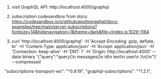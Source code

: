 1. visit GraphQL API: http://localhost:4000/graphql

2. subscription codesandbox from docs: https://codesandbox.io/s/github/apollographql/docs-examples/tree/main/server-subscriptions?fontsize=14&hidenavigation=1&theme=dark&file=/index.js:1029-1184

3. curl 'http://localhost:4000/graphql' -H 'Accept-Encoding: gzip, deflate, br' -H 'Content-Type: application/json' -H 'Accept: application/json' -H 'Connection: keep-alive' -H 'DNT: 1' -H 'Origin: http://localhost:4000' --data-binary '{"query":"query{\n messages{\n id\n text\n user\n }\n}\n"}' --compressed

"subscriptions-transport-ws": "^0.9.19",
"graphql-subscriptions": "^1.2.1",
